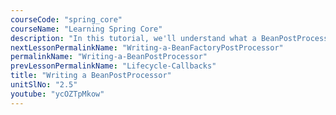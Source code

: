 ```yaml
---
courseCode: "spring_core"
courseName: "Learning Spring Core"
description: "In this tutorial, we'll understand what a BeanPostProcessor is. We'll also write a BeanPostProcessor that prints a message upon initializing each and every bean in the Spring XML."
nextLessonPermalinkName: "Writing-a-BeanFactoryPostProcessor"
permalinkName: "Writing-a-BeanPostProcessor"
prevLessonPermalinkName: "Lifecycle-Callbacks"
title: "Writing a BeanPostProcessor"
unitSlNo: "2.5"
youtube: "ycOZTpMkow"
---
```

